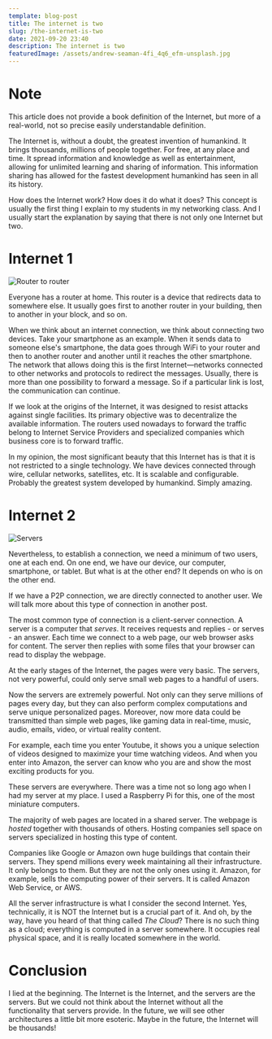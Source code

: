 ```yaml
---
template: blog-post
title: The internet is two
slug: /the-internet-is-two
date: 2021-09-20 23:40
description: The internet is two
featuredImage: /assets/andrew-seaman-4fi_4q6_efm-unsplash.jpg
---
```


# Note

This article does not provide a book definition of the Internet, but more of a real-world, not so precise easily understandable definition.

The Internet is, without a doubt, the greatest invention of humankind. It brings thousands, millions of people together. For free, at any place and time. It spread information and knowledge as well as entertainment, allowing for unlimited learning and sharing of information. This information sharing has allowed for the fastest development humankind has seen in all its history.

How does the Internet work? How does it do what it does? This concept is usually the first thing I explain to my students in my networking class. And I usually start the explanation by saying that there is not only one Internet but two.

# Internet 1

![Router to router](/assets/world-internet.jpg "The information jumps from router to router.")

Everyone has a router at home. This router is a device that redirects data to somewhere else. It usually goes first to another router in your building, then to another in your block, and so on.

When we think about an internet connection, we think about connecting two devices. Take your smartphone as an example. When it sends data to someone else's smartphone, the data goes through WiFi to your router and then to another router and another until it reaches the other smartphone. The network that allows doing this is the first Internet—networks connected to other networks and protocols to redirect the messages. Usually, there is more than one possibility to forward a message. So if a particular link is lost, the communication can continue.

If we look at the origins of the Internet, it was designed to resist attacks against single facilities. Its primary objective was to decentralize the available information. The routers used nowadays to forward the traffic belong to Internet Service Providers and specialized companies which business core is to forward traffic. 

In my opinion, the most significant beauty that this Internet has is that it is not restricted to a single technology. We have devices connected through wire, cellular networks, satellites, etc. It is scalable and configurable. Probably the greatest system developed by humankind. Simply amazing.

# Internet 2

![Servers](/assets/server-internet.jpg "A nice picture of the cloud.")

Nevertheless, to establish a connection, we need a minimum of two users, one at each end. On one end, we have our device, our computer, smartphone, or tablet. But what is at the other end? It depends on who is on the other end.

If we have a P2P connection, we are directly connected to another user. We will talk more about this type of connection in another post.

The most common type of connection is a client-server connection. A server is a computer that _serves_. It receives requests and replies - or serves - an answer. Each time we connect to a web page, our web browser asks for content. The server then replies with some files that your browser can read to display the webpage. 

At the early stages of the Internet, the pages were very basic. The servers, not very powerful, could only serve small web pages to a handful of users.

Now the servers are extremely powerful. Not only can they serve millions of pages every day, but they can also perform complex computations and serve unique personalized pages. Moreover, now more data could be transmitted than simple web pages, like gaming data in real-time, music, audio, emails, video, or virtual reality content. 

For example, each time you enter Youtube, it shows you a unique selection of videos designed to maximize your time watching videos. And when you enter into Amazon, the server can know who you are and show the most exciting products for you.

These servers are everywhere. There was a time not so long ago when I had my server at my place. I used a Raspberry Pi for this, one of the most miniature computers.

The majority of web pages are located in a shared server. The webpage is _hosted_ together with thousands of others. Hosting companies sell space on servers specialized in hosting this type of content.

Companies like Google or Amazon own huge buildings that contain their servers. They spend millions every week maintaining all their infrastructure. It only belongs to them. But they are not the only ones using it. Amazon, for example, sells the computing power of their servers. It is called Amazon Web Service, or AWS.

All the server infrastructure is what I consider the second Internet. Yes, technically, it is NOT the Internet but is a crucial part of it. And oh, by the way, have you heard of that thing called _The Cloud_? There is no such thing as a cloud; everything is computed in a server somewhere. It occupies real physical space, and it is really located somewhere in the world.

# Conclusion

I lied at the beginning. The Internet is the Internet, and the servers are the servers. But we could not think about the Internet without all the functionality that servers provide. In the future, we will see other architectures a little bit more esoteric. Maybe in the future, the Internet will be thousands!
